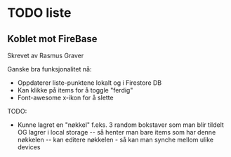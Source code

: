 # TODO liste
## Koblet mot FireBase

Skrevet av Rasmus Graver

Ganske bra funksjonalitet nå:
- Oppdaterer liste-punktene lokalt og i Firestore DB
- Kan klikke på items for å toggle "ferdig"
- Font-awesome x-ikon for å slette

TODO:
- Kunne lagret en "nøkkel" f.eks. 3 random bokstaver som man blir tildelt OG lagrer i local storage
-- så henter man bare items som har denne nøkkelen
-- kan editere nøkkelen - så kan man synche mellom ulike devices

    
